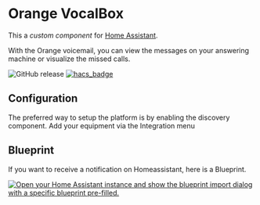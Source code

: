 # Orange VocalBox

This a _custom component_ for [Home Assistant](https://www.home-assistant.io/).

With the Orange voicemail, you can view the messages on your answering machine or visualize the missed calls.

![GitHub release](https://img.shields.io/github/release/Cyr-ius/hass-orangevocalbox)
[![hacs_badge](https://img.shields.io/badge/HACS-Default-orange.svg)](https://github.com/custom-components/hacs)

## Configuration

The preferred way to setup the platform is by enabling the discovery component.
Add your equipment via the Integration menu

## Blueprint
If you want to receive a notification on Homeassistant, here is a Blueprint. 

[![Open your Home Assistant instance and show the blueprint import dialog with a specific blueprint pre-filled.](https://my.home-assistant.io/badges/blueprint_import.svg)](https://my.home-assistant.io/redirect/blueprint_import/?blueprint_url=https%3A%2F%2Fgithub.com%2Fcyr-ius%2Fhass-orangevocalbox%2Fblueprint_notification.yaml)
